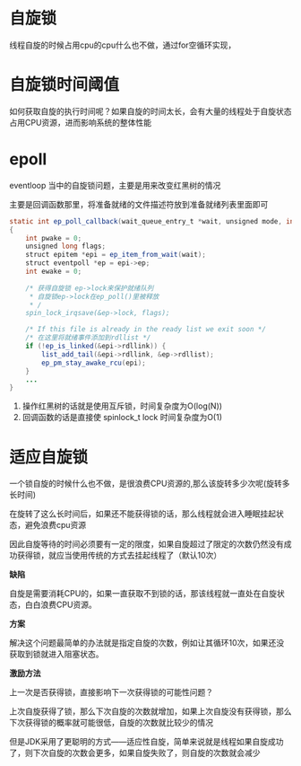 # 自旋锁
线程自旋的时候占用cpu的cpu什么也不做，通过for空循环实现， 

# 自旋锁时间阈值
如何获取自旋的执行时间呢？如果自旋的时间太长，会有大量的线程处于自旋状态占用CPU资源，进而影响系统的整体性能


# epoll
eventloop 当中的自旋锁问题，主要是用来改变红黑树的情况

主要是回调函数那里，将准备就绪的文件描述符放到准备就绪列表里面即可

```java
static int ep_poll_callback(wait_queue_entry_t *wait, unsigned mode, int sync, void *key)
{
	int pwake = 0;
	unsigned long flags;
	struct epitem *epi = ep_item_from_wait(wait);
	struct eventpoll *ep = epi->ep;
	int ewake = 0;
	
	/* 获得自旋锁 ep->lock来保护就绪队列
	 * 自旋锁ep->lock在ep_poll()里被释放
	 * /
	spin_lock_irqsave(&ep->lock, flags);

	/* If this file is already in the ready list we exit soon */
	/* 在这里将就绪事件添加到rdllist */
	if (!ep_is_linked(&epi->rdllink)) {
		list_add_tail(&epi->rdllink, &ep->rdllist);
		ep_pm_stay_awake_rcu(epi);
	}
	...
}
```

1. 操作红黑树的话就是使用互斥锁，时间复杂度为O(log(N))
2. 回调函数的话是直接使 spinlock_t lock 时间复杂度为O(1)


# 适应自旋锁

一个锁自旋的时候什么也不做，是很浪费CPU资源的,那么该旋转多少次呢(旋转多长时间)

在旋转了这么长时间后，如果还不能获得锁的话，那么线程就会进入睡眠挂起状态，避免浪费cpu资源

因此自旋等待的时间必须要有一定的限度，如果自旋超过了限定的次数仍然没有成功获得锁，就应当使用传统的方式去挂起线程了（默认10次）


**缺陷**

自旋是需要消耗CPU的，如果一直获取不到锁的话，那该线程就一直处在自旋状态，白白浪费CPU资源。

**方案**

解决这个问题最简单的办法就是指定自旋的次数，例如让其循环10次，如果还没获取到锁就进入阻塞状态。

**激励方法**

上一次是否获得锁，直接影响下一次获得锁的可能性问题？

上次自旋获得了锁，那么下次自旋的次数就增加，如果上次自旋没有获得锁，那么下次获得锁的概率就可能很低，自旋的次数就比较少的情况


但是JDK采用了更聪明的方式——适应性自旋，简单来说就是线程如果自旋成功了，则下次自旋的次数会更多，如果自旋失败了，则自旋的次数就会减少